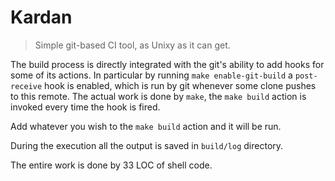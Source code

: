 # Kardan

> Simple git-based CI tool, as Unixy as it can get.

The build process is directly integrated with the git's ability to add hooks for some of its actions. In particular by running `make enable-git-build` a `post-receive` hook is enabled, which is run by git whenever some clone pushes to this remote. The actual work is done by `make`, the `make build` action is invoked every time the hook is fired.

Add whatever you wish to the `make build` action and it will be run.

During the execution all the output is saved in `build/log` directory.

The entire work is done by 33 LOC of shell code.

